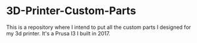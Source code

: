 # 3D-Printer-Custom-Parts
This is a repository where I intend to put all the custom parts I designed for my 3d printer. It's a Prusa I3 I built in 2017.
